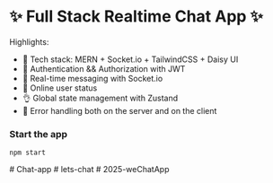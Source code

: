 # ✨ Full Stack Realtime Chat App ✨


Highlights:

- 🌟 Tech stack: MERN + Socket.io + TailwindCSS + Daisy UI
- 🎃 Authentication && Authorization with JWT
- 👾 Real-time messaging with Socket.io
- 🚀 Online user status
- 👌 Global state management with Zustand
- 🐞 Error handling both on the server and on the client


### Start the app

```shell
npm start
```
#   C h a t - a p p 
 
 #   l e t s - c h a t 
 
 #   2 0 2 5 - w e C h a t A p p 
 
 
